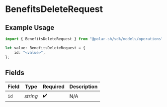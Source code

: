 # BenefitsDeleteRequest

## Example Usage

```typescript
import { BenefitsDeleteRequest } from "@polar-sh/sdk/models/operations";

let value: BenefitsDeleteRequest = {
    id: "<value>",
};
```

## Fields

| Field              | Type               | Required           | Description        |
| ------------------ | ------------------ | ------------------ | ------------------ |
| `id`               | *string*           | :heavy_check_mark: | N/A                |